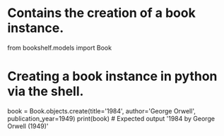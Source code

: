 # Contains the creation of a book instance.
from bookshelf.models import Book

# Creating a book instance in python via the shell.
book = Book.objects.create(title='1984', author='George Orwell', publication_year=1949) 
print(book)  # Expected output '1984 by George Orwell (1949)'